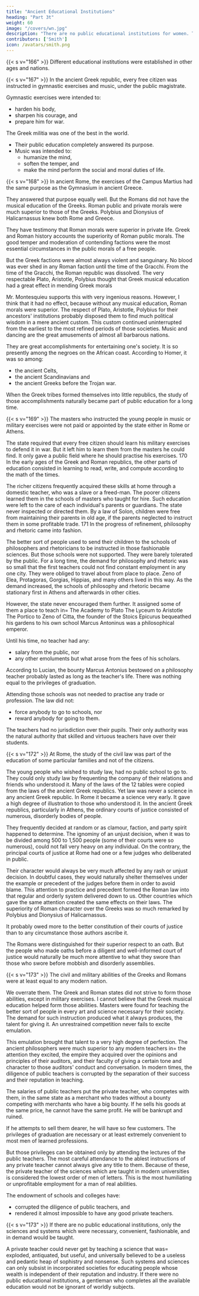 ```yaml
---
title: "Ancient Educational Institutions"
heading: "Part 3t"
weight: 60
image: "/covers/wn.jpg"
description: "There are no public educational institutions for women. There is accordingly nothing useless, absurd, or fantastic in their common education"
contributors: ['Smith']
icon: /avatars/smith.png
---
```




{{< s v="166" >}} Different educational institutions were established in other ages and nations.

{{< s v="167" >}} In the ancient Greek republic, every free citizen was instructed in gymnastic exercises and music, under the public magistrate.

Gymnastic exercises were intended to:
- harden his body,
- sharpen his courage, and
- prepare him for war.

The Greek militia was one of the best in the world.
- Their public education completely answered its purpose.
- Music was intended to:
	- humanize the mind,
	- soften the temper, and
	- make the mind perform the social and moral duties of life.


{{< s v="168" >}} In ancient Rome, the exercises of the Campus Martius had the same purpose as the Gymnasium in ancient Greece.

They answered that purpose equally well.
But the Romans did not have the musical education of the Greeks.
Roman public and private morals were much superior to those of the Greeks.
Polybius and Dionysius of Halicarnassus knew both Rome and Greece.

They have testimony that Roman morals were superior in private life.
Greek and Roman history accounts the superiority of Roman public morals.
The good temper and moderation of contending factions were the most essential circumstances in the public morals of a free people.

But the Greek factions were almost always violent and sanguinary.
No blood was ever shed in any Roman faction until the time of the Gracchi.
From the time of the Gracchi, the Roman republic was dissolved.
The very respectable Plato, Aristotle, Polybius thought that Greek musical education had a great effect in mending Greek morals

Mr. Montesquieu supports this with very ingenious reasons.
However, I think that it had no effect, because without any musical education, Roman morals were superior.
The respect of Plato, Aristotle, Polybius for their ancestors' institutions probably disposed them to find much political wisdom in a mere ancient custom.
This custom continued uninterrupted from the earliest to the most refined periods of those societies.
Music and dancing are the great amusements of almost all barbarous nations.

They are great accomplishments for entertaining one's society.
It is so presently among the negroes on the African coast.
According to Homer, it was so among:
- the ancient Celts,
- the ancient Scandinavians and
- the ancient Greeks before the Trojan war.

When the Greek tribes formed themselves into little republics, the study of those accomplishments naturally became part of public education for a long time.


{{< s v="169" >}} The masters who instructed the young people in music or military exercises were not paid or appointed by the state either in Rome or Athens.

The state required that every free citizen should learn his military exercises to defend it in war.
But it left him to learn them from the masters he could find.
It only gave a public field where he should practise his exercises.
170 In the early ages of the Greek and Roman republics, the other parts of education consisted in learning to read, write, and compute according to the math of the times.

The richer citizens frequently acquired these skills at home through a domestic teacher, who was a slave or a freed-man.
The poorer citizens learned them in the schools of masters who taught for hire.
Such education were left to the care of each individual's parents or guardians.
The state never inspected or directed them.
By a law of Solon, children were free from maintaining their parents in old age, if the parents neglected to instruct them in some profitable trade.
171 In the progress of refinement, philosophy and rhetoric came into fashion.

The better sort of people used to send their children to the schools of philosophers and rhetoricians to be instructed in those fashionable sciences.
But those schools were not supported.
They were barely tolerated by the public.
For a long time, the demand for philosophy and rhetoric was so small that the first teachers could not find constant employment in any one city.
They were obliged to travel about from place to place.
Zeno of Elea, Protagoras, Gorgias, Hippias, and many others lived in this way.
As the demand increased, the schools of philosophy and rhetoric became stationary first in Athens and afterwards in other cities.

However, the state never encouraged them further.
It assigned some of them a place to teach in= 
The Academy to Plato
The Lyceum to Aristotle
The Portico to Zeno of Citta, the founder of the Stoics
Epicurus bequeathed his gardens to his own school
Marcus Antoninus was a philosophical emperor.

Until his time, no teacher had any:
- salary from the public, nor
- any other emoluments but what arose from the fees of his scholars.

According to Lucian, the bounty Marcus Antonius bestowed on a philosophy teacher probably lasted as long as the teacher's life. There was nothing equal to the privileges of graduation.

Attending those schools was not needed to practise any trade or profession.
The law did not:
- force anybody to go to schools, nor
- reward anybody for going to them.

The teachers had no jurisdiction over their pupils.
Their only authority was the natural authority that skilled and virtuous teachers have over their students.

{{< s v="172" >}} At Rome, the study of the civil law was part of the education of some particular families and not of the citizens.

The young people who wished to study law, had no public school to go to.
They could only study law by frequenting the company of their relations and friends who understood it.
Many of the laws of the 12 tables were copied from the laws of the ancient Greek republics.
Yet law was never a science in any ancient Greek republic.
In Rome it became a science very early.
It gave a high degree of illustration to those who understood it.
In the ancient Greek republics, particularly in Athens, the ordinary courts of justice consisted of numerous, disorderly bodies of people.

They frequently decided at random or as clamour, faction, and party spirit happened to determine.
The ignominy of an unjust decision, when it was to be divided among 500 to 1,500 people (some of their courts were so numerous), could not fall very heavy on any individual.
On the contrary, the principal courts of justice at Rome had one or a few judges who deliberated in public.

Their character would always be very much affected by any rash or unjust decision.
In doubtful cases, they would naturally shelter themselves under the example or precedent of the judges before them in order to avoid blame.
This attention to practice and precedent formed the Roman law into that regular and orderly system delivered down to us.
Other countries which gave the same attention created the same effects on their laws.
The superiority of Roman character over the Greeks was so much remarked by Polybius and Dionysius of Halicarnassus.

It probably owed more to the better constitution of their courts of justice than to any circumstance those authors ascribe it.

The Romans were distinguished for their superior respect to an oath.
But the people who made oaths before a diligent and well-informed court of justice would naturally be much more attentive to what they swore than those who swore before mobbish and disorderly assemblies.


{{< s v="173" >}} The civil and military abilities of the Greeks and Romans were at least equal to any modern nation.

We overrate them.
The Greek and Roman states did not strive to form those abilities, except in military exercises.
I cannot believe that the Greek musical education helped form those abilities.
Masters were found for teaching the better sort of people in every art and science necessary for their society.
The demand for such instruction produced what it always produces, the talent for giving it.
An unrestrained competition never fails to excite emulation.

This emulation brought that talent to a very high degree of perfection.
The ancient philosophers were much superior to any modern teachers in= 
the attention they excited,
the empire they acquired over the opinions and principles of their auditors, and
their faculty of giving a certain tone and character to those auditors' conduct and conversation.
In modern times, the diligence of public teachers is corrupted by the separation of their success and their reputation in teaching.

The salaries of public teachers put the private teacher, who competes with them, in the same state as a merchant who trades without a bounty competing with merchants who have a big bounty.
If he sells his goods at the same price, he cannot have the same profit.
He will be bankrupt and ruined.

If he attempts to sell them dearer, he will have so few customers.
The privileges of graduation are necessary or at least extremely convenient to most men of learned professions.

But those privileges can be obtained only by attending the lectures of the public teachers.
The most careful attendance to the ablest instructions of any private teacher cannot always give any title to them.
Because of these, the private teacher of the sciences which are taught in modern universities is considered the lowest order of men of letters.
This is the most humiliating or unprofitable employment for a man of real abilities.

The endowment of schools and colleges have:
- corrupted the diligence of public teachers, and
- rendered it almost impossible to have any good private teachers.


{{< s v="173" >}} If there are no public educational institutions, only the sciences and systems which were necessary, convenient, fashionable, and in demand would be taught.

A private teacher could never get by teaching a science that was= 
exploded, antiquated, but useful, and
universally believed to be a useless and pedantic heap of sophistry and nonsense.
Such systems and sciences can only subsist in incorporated societies for educating people whose wealth is independent of their reputation and industry.
If there were no public educational institutions, a gentleman who completes all the available education would not be ignorant of worldly subjects.
